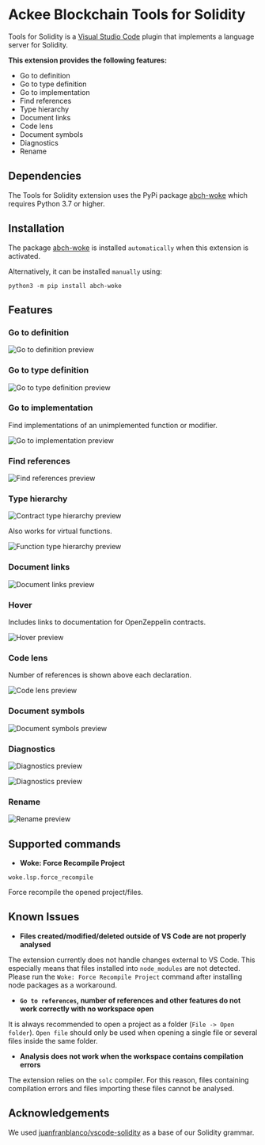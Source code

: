 # Ackee Blockchain Tools for Solidity

Tools for Solidity is a [Visual Studio Code](https://code.visualstudio.com/) plugin that implements a language server for Solidity.

**This extension provides the following features:**

- Go to definition
- Go to type definition
- Go to implementation
- Find references
- Type hierarchy
- Document links
- Code lens
- Document symbols
- Diagnostics
- Rename

## Dependencies

The Tools for Solidity extension uses the PyPi package [abch-woke](https://pypi.org/project/abch-woke/) which requires Python 3.7 or higher.

## Installation

The package [abch-woke](https://pypi.org/project/abch-woke/) is installed `automatically` when this extension is activated.

Alternatively, it can be installed `manually` using:

```shell
python3 -m pip install abch-woke
```

## Features

### Go to definition

![Go to definition preview](images/go-to-definition.gif)

### Go to type definition

![Go to type definition preview](images/go-to-type-definition.gif)

### Go to implementation

Find implementations of an unimplemented function or modifier.

![Go to implementation preview](images/go-to-implementation.gif)

### Find references

![Find references preview](images/find-references.gif)

### Type hierarchy

![Contract type hierarchy preview](images/contract-type-hierarchy.gif)

Also works for virtual functions.

![Function type hierarchy preview](images/function-type-hierarchy.gif)

### Document links

![Document links preview](images/document-links.gif)

### Hover

Includes links to documentation for OpenZeppelin contracts.

![Hover preview](images/hover.gif)

### Code lens

Number of references is shown above each declaration.

![Code lens preview](images/code-lens.png)

### Document symbols

![Document symbols preview](images/document-symbols.png)

### Diagnostics

![Diagnostics preview](images/diagnostics-1.gif)

![Diagnostics preview](images/diagnostics-2.png)

### Rename

![Rename preview](images/rename.gif)

## Supported commands

- **Woke: Force Recompile Project**

```shell
woke.lsp.force_recompile
```
Force recompile the opened project/files.

## Known Issues

- **Files created/modified/deleted outside of VS Code are not properly analysed**

The extension currently does not handle changes external to VS Code. This especially means that files installed into `node_modules` are not detected. Please run the `Woke: Force Recompile Project` command after installing node packages as a workaround.

- **`Go to references`, number of references and other features do not work correctly with no workspace open**

It is always recommended to open a project as a folder (`File -> Open folder`). `Open file` should only be used when opening a single file or several files inside the same folder.

- **Analysis does not work when the workspace contains compilation errors**

The extension relies on the `solc` compiler. For this reason, files containing compilation errors and files importing these files cannot be analysed.

## Acknowledgements

We used [juanfranblanco/vscode-solidity](https://github.com/juanfranblanco/vscode-solidity/blob/master/syntaxes/solidity.json) as a base of our Solidity grammar.
